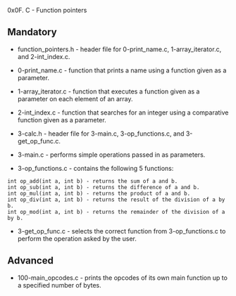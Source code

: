 0x0F. C - Function pointers 

## Mandatory

+ function_pointers.h - header file for 0-print_name.c, 1-array_iterator.c, and 2-int_index.c.

+ 0-print_name.c - function that prints a name using a function given as a parameter.

+ 1-array_iterator.c - function that executes a function given as a parameter on each element of an array.

+ 2-int_index.c - function that searches for an integer using a comparative function given as a parameter.

+ 3-calc.h - header file for 3-main.c, 3-op_functions.c, and 3-get_op_func.c.

+ 3-main.c - performs simple operations passed in as parameters.

+ 3-op_functions.c - contains the following 5 functions:
```
int op_add(int a, int b) - returns the sum of a and b.
int op_sub(int a, int b) - returns the difference of a and b.
int op_mul(int a, int b) - returns the product of a and b.
int op_div(int a, int b) - returns the result of the division of a by b.
int op_mod(int a, int b) - returns the remainder of the division of a by b.
```

+ 3-get_op_func.c - selects the correct function from 3-op_functions.c to perform the operation asked by the user.

## Advanced

+ 100-main_opcodes.c - prints the opcodes of its own main function up to a specified number of bytes.
